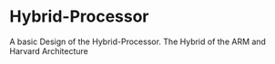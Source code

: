 # Hybrid-Processor
A basic Design of the Hybrid-Processor. The Hybrid of the ARM and Harvard Architecture
